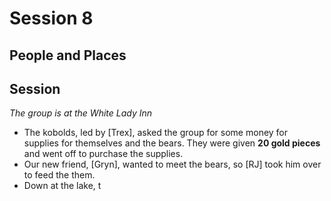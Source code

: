 
# Session 8
## People and Places
## Session
_The group is at the White Lady Inn_
* The kobolds, led by [Trex], asked the group for some money for supplies for themselves and the bears. They were given **20 gold pieces** and went off to purchase the supplies.
* Our new friend, [Gryn], wanted to meet the bears, so [RJ] took him over to feed the them.
* Down at the lake, t
<!--stackedit_data:
eyJoaXN0b3J5IjpbLTE3OTQwODYzNjQsMTQxOTYzODA2MywxMD
MyOTEwNjYxXX0=
-->